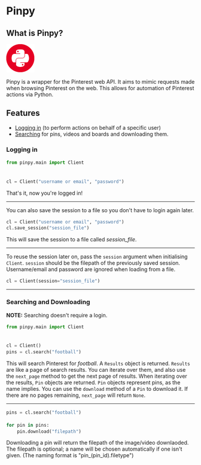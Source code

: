 # Pinpy

## What is Pinpy?

<img src="./pinpy.png" height=75px>

Pinpy is a wrapper for the Pinterest web API. It aims to mimic requests made when browsing Pinterest on the web. This allows for automation of Pinterest actions via Python.

## Features

<ul>
    <li><a href="#login">Logging in</a> (to perform actions on behalf of a specific user)</li>
    <li><a href="#snd">Searching</a> for pins, videos and boards and downloading them.</li>
</ul>

<h3 id="login">Logging in</h3>

```py
from pinpy.main import Client


cl = Client("username or email", "password")
```

That's it, now you're logged in!

---
You can also save the session to a file so you don't have to login again later.

```py
cl = Client("username or email", "password")
cl.save_session("session_file")
```

This will save the session to a file called *session_file*.

---
To reuse the session later on, pass the `session` argument when initialising `Client`. `session` should be the filepath of the previously saved session. Username/email and password are ignored when loading from a file.

```py
cl = Client(session="session_file")
```

---

<h3 id="snd">Searching and Downloading</h3>

**NOTE:** Searching doesn't require a login.

```py
from pinpy.main import Client


cl = Client()
pins = cl.search("football")
```

This will search Pinterest for *football*. A `Results` object is returned.
`Results` are like a page of search results. You can iterate over them, and also use the `next_page` method to get the next page of results.
When iterating over the results, `Pin` objects are returned. `Pin` objects represent pins, as the name implies. You can use the `download` method of a `Pin` to download it. If there are no pages remaining, `next_page` will return `None`.

---

```py
pins = cl.search("football")

for pin in pins:
    pin.download("filepath")
```

Downloading a pin will return the filepath of the image/video downlaoded. The filepath is optional; a name will be chosen automatically if one isn't given. (The naming format is "pin_(pin_id).filetype")
